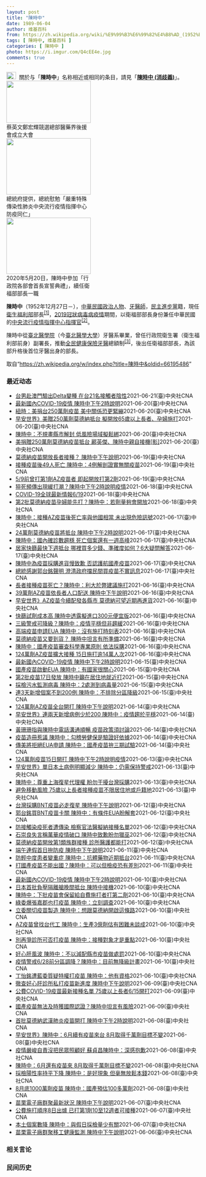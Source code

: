 ```yaml
---
layout: post
title: "陳時中"
date: 1989-06-04
author: 维基百科
from: https://zh.wikipedia.org/wiki/%E9%99%B3%E6%99%82%E4%B8%AD_(1952%E5%B9%B4)
tags: [ 陳時中, 维基百科 ]
categories: [ 陳時中 ]
photo: https://i.imgur.com/Q4cEE4e.jpg
comments: true
---
```

<div class="mw-parser-output"><div id="noteTA-54dafe5e" class="noteTA"><div class="noteTA-group"><div data-noteta-group-source="module" data-noteta-group="Medicine"></div></div></div>
<div role="note" class="hatnote navigation-not-searchable"><a href="/wiki/Wikipedia:%E6%B6%88%E6%AD%A7%E4%B9%89" title="Wikipedia:消歧义"><img alt="Disambig gray.svg" src="//upload.wikimedia.org/wikipedia/commons/thumb/5/5f/Disambig_gray.svg/25px-Disambig_gray.svg.png" decoding="async" width="25" height="19" srcset="//upload.wikimedia.org/wikipedia/commons/thumb/5/5f/Disambig_gray.svg/38px-Disambig_gray.svg.png 1.5x, //upload.wikimedia.org/wikipedia/commons/thumb/5/5f/Disambig_gray.svg/50px-Disambig_gray.svg.png 2x" data-file-width="220" data-file-height="168"></a>&nbsp;&nbsp;關於与「<b>陳時中</b>」名称相近或相同的条目，請見「<b><a href="/wiki/%E9%99%B3%E6%99%82%E4%B8%AD_(%E6%B6%88%E6%AD%A7%E7%BE%A9)" class="mw-disambig" title="陳時中 (消歧義)">陳時中 (消歧義)</a></b>」。</div>

<div class="thumb tright"><div class="thumbinner" style="width:222px;"><a href="/wiki/File:%E9%84%AD%E5%AE%8F%E8%BC%9D%E8%88%87%E9%86%AB%E6%94%BF%E4%BA%BA%E5%A3%AB%E5%90%88%E7%85%A7.jpg" class="image"><img alt="" src="//upload.wikimedia.org/wikipedia/commons/thumb/e/e0/%E9%84%AD%E5%AE%8F%E8%BC%9D%E8%88%87%E9%86%AB%E6%94%BF%E4%BA%BA%E5%A3%AB%E5%90%88%E7%85%A7.jpg/220px-%E9%84%AD%E5%AE%8F%E8%BC%9D%E8%88%87%E9%86%AB%E6%94%BF%E4%BA%BA%E5%A3%AB%E5%90%88%E7%85%A7.jpg" decoding="async" width="220" height="110" class="thumbimage" srcset="//upload.wikimedia.org/wikipedia/commons/thumb/e/e0/%E9%84%AD%E5%AE%8F%E8%BC%9D%E8%88%87%E9%86%AB%E6%94%BF%E4%BA%BA%E5%A3%AB%E5%90%88%E7%85%A7.jpg/330px-%E9%84%AD%E5%AE%8F%E8%BC%9D%E8%88%87%E9%86%AB%E6%94%BF%E4%BA%BA%E5%A3%AB%E5%90%88%E7%85%A7.jpg 1.5x, //upload.wikimedia.org/wikipedia/commons/thumb/e/e0/%E9%84%AD%E5%AE%8F%E8%BC%9D%E8%88%87%E9%86%AB%E6%94%BF%E4%BA%BA%E5%A3%AB%E5%90%88%E7%85%A7.jpg/440px-%E9%84%AD%E5%AE%8F%E8%BC%9D%E8%88%87%E9%86%AB%E6%94%BF%E4%BA%BA%E5%A3%AB%E5%90%88%E7%85%A7.jpg 2x" data-file-width="4160" data-file-height="2080"></a>  <div class="thumbcaption"><div class="magnify"><a href="/wiki/File:%E9%84%AD%E5%AE%8F%E8%BC%9D%E8%88%87%E9%86%AB%E6%94%BF%E4%BA%BA%E5%A3%AB%E5%90%88%E7%85%A7.jpg" class="internal" title="放大"></a></div>蔡英文鄭宏輝競選總部醫藥界後援會成立大會</div></div></div>
<div class="thumb tright"><div class="thumbinner" style="width:222px;"><a href="/wiki/File:02.07_%E7%B8%BD%E7%B5%B1%E6%85%B0%E5%8B%89%E3%80%8C%E5%9A%B4%E9%87%8D%E7%89%B9%E6%AE%8A%E5%82%B3%E6%9F%93%E6%80%A7%E8%82%BA%E7%82%8E%E4%B8%AD%E5%A4%AE%E6%B5%81%E8%A1%8C%E7%96%AB%E6%83%85%E6%8C%87%E6%8F%AE%E4%B8%AD%E5%BF%83%E9%98%B2%E7%96%AB%E5%90%8C%E4%BB%81%E3%80%8D_(49500116692).jpg" class="image"><img alt="" src="//upload.wikimedia.org/wikipedia/commons/thumb/9/95/02.07_%E7%B8%BD%E7%B5%B1%E6%85%B0%E5%8B%89%E3%80%8C%E5%9A%B4%E9%87%8D%E7%89%B9%E6%AE%8A%E5%82%B3%E6%9F%93%E6%80%A7%E8%82%BA%E7%82%8E%E4%B8%AD%E5%A4%AE%E6%B5%81%E8%A1%8C%E7%96%AB%E6%83%85%E6%8C%87%E6%8F%AE%E4%B8%AD%E5%BF%83%E9%98%B2%E7%96%AB%E5%90%8C%E4%BB%81%E3%80%8D_%2849500116692%29.jpg/220px-02.07_%E7%B8%BD%E7%B5%B1%E6%85%B0%E5%8B%89%E3%80%8C%E5%9A%B4%E9%87%8D%E7%89%B9%E6%AE%8A%E5%82%B3%E6%9F%93%E6%80%A7%E8%82%BA%E7%82%8E%E4%B8%AD%E5%A4%AE%E6%B5%81%E8%A1%8C%E7%96%AB%E6%83%85%E6%8C%87%E6%8F%AE%E4%B8%AD%E5%BF%83%E9%98%B2%E7%96%AB%E5%90%8C%E4%BB%81%E3%80%8D_%2849500116692%29.jpg" decoding="async" width="220" height="147" class="thumbimage" srcset="//upload.wikimedia.org/wikipedia/commons/thumb/9/95/02.07_%E7%B8%BD%E7%B5%B1%E6%85%B0%E5%8B%89%E3%80%8C%E5%9A%B4%E9%87%8D%E7%89%B9%E6%AE%8A%E5%82%B3%E6%9F%93%E6%80%A7%E8%82%BA%E7%82%8E%E4%B8%AD%E5%A4%AE%E6%B5%81%E8%A1%8C%E7%96%AB%E6%83%85%E6%8C%87%E6%8F%AE%E4%B8%AD%E5%BF%83%E9%98%B2%E7%96%AB%E5%90%8C%E4%BB%81%E3%80%8D_%2849500116692%29.jpg/330px-02.07_%E7%B8%BD%E7%B5%B1%E6%85%B0%E5%8B%89%E3%80%8C%E5%9A%B4%E9%87%8D%E7%89%B9%E6%AE%8A%E5%82%B3%E6%9F%93%E6%80%A7%E8%82%BA%E7%82%8E%E4%B8%AD%E5%A4%AE%E6%B5%81%E8%A1%8C%E7%96%AB%E6%83%85%E6%8C%87%E6%8F%AE%E4%B8%AD%E5%BF%83%E9%98%B2%E7%96%AB%E5%90%8C%E4%BB%81%E3%80%8D_%2849500116692%29.jpg 1.5x, //upload.wikimedia.org/wikipedia/commons/thumb/9/95/02.07_%E7%B8%BD%E7%B5%B1%E6%85%B0%E5%8B%89%E3%80%8C%E5%9A%B4%E9%87%8D%E7%89%B9%E6%AE%8A%E5%82%B3%E6%9F%93%E6%80%A7%E8%82%BA%E7%82%8E%E4%B8%AD%E5%A4%AE%E6%B5%81%E8%A1%8C%E7%96%AB%E6%83%85%E6%8C%87%E6%8F%AE%E4%B8%AD%E5%BF%83%E9%98%B2%E7%96%AB%E5%90%8C%E4%BB%81%E3%80%8D_%2849500116692%29.jpg/440px-02.07_%E7%B8%BD%E7%B5%B1%E6%85%B0%E5%8B%89%E3%80%8C%E5%9A%B4%E9%87%8D%E7%89%B9%E6%AE%8A%E5%82%B3%E6%9F%93%E6%80%A7%E8%82%BA%E7%82%8E%E4%B8%AD%E5%A4%AE%E6%B5%81%E8%A1%8C%E7%96%AB%E6%83%85%E6%8C%87%E6%8F%AE%E4%B8%AD%E5%BF%83%E9%98%B2%E7%96%AB%E5%90%8C%E4%BB%81%E3%80%8D_%2849500116692%29.jpg 2x" data-file-width="2048" data-file-height="1365"></a>  <div class="thumbcaption"><div class="magnify"><a href="/wiki/File:02.07_%E7%B8%BD%E7%B5%B1%E6%85%B0%E5%8B%89%E3%80%8C%E5%9A%B4%E9%87%8D%E7%89%B9%E6%AE%8A%E5%82%B3%E6%9F%93%E6%80%A7%E8%82%BA%E7%82%8E%E4%B8%AD%E5%A4%AE%E6%B5%81%E8%A1%8C%E7%96%AB%E6%83%85%E6%8C%87%E6%8F%AE%E4%B8%AD%E5%BF%83%E9%98%B2%E7%96%AB%E5%90%8C%E4%BB%81%E3%80%8D_(49500116692).jpg" class="internal" title="放大"></a></div>總統府提供，總統慰勉「嚴重特殊傳染性肺炎中央流行疫情指揮中心防疫同仁」</div></div></div>
<div class="thumb tright"><div class="thumbinner" style="width:222px;"><a href="/wiki/File:05.20_%E7%B8%BD%E7%B5%B1%E4%B8%BB%E6%8C%81%E3%80%8C%E8%A1%8C%E6%94%BF%E9%99%A2%E5%89%AF%E9%99%A2%E9%95%B7%E6%9A%A8%E5%90%84%E9%83%A8%E6%9C%83%E9%A6%96%E9%95%B7%E5%AE%A3%E8%AA%93%E5%85%B8%E7%A6%AE%E3%80%8D-%E9%99%B3%E6%99%82%E4%B8%AD.jpg" class="image"><img alt="" src="//upload.wikimedia.org/wikipedia/commons/thumb/a/aa/05.20_%E7%B8%BD%E7%B5%B1%E4%B8%BB%E6%8C%81%E3%80%8C%E8%A1%8C%E6%94%BF%E9%99%A2%E5%89%AF%E9%99%A2%E9%95%B7%E6%9A%A8%E5%90%84%E9%83%A8%E6%9C%83%E9%A6%96%E9%95%B7%E5%AE%A3%E8%AA%93%E5%85%B8%E7%A6%AE%E3%80%8D-%E9%99%B3%E6%99%82%E4%B8%AD.jpg/220px-05.20_%E7%B8%BD%E7%B5%B1%E4%B8%BB%E6%8C%81%E3%80%8C%E8%A1%8C%E6%94%BF%E9%99%A2%E5%89%AF%E9%99%A2%E9%95%B7%E6%9A%A8%E5%90%84%E9%83%A8%E6%9C%83%E9%A6%96%E9%95%B7%E5%AE%A3%E8%AA%93%E5%85%B8%E7%A6%AE%E3%80%8D-%E9%99%B3%E6%99%82%E4%B8%AD.jpg" decoding="async" width="220" height="147" class="thumbimage" srcset="//upload.wikimedia.org/wikipedia/commons/thumb/a/aa/05.20_%E7%B8%BD%E7%B5%B1%E4%B8%BB%E6%8C%81%E3%80%8C%E8%A1%8C%E6%94%BF%E9%99%A2%E5%89%AF%E9%99%A2%E9%95%B7%E6%9A%A8%E5%90%84%E9%83%A8%E6%9C%83%E9%A6%96%E9%95%B7%E5%AE%A3%E8%AA%93%E5%85%B8%E7%A6%AE%E3%80%8D-%E9%99%B3%E6%99%82%E4%B8%AD.jpg/330px-05.20_%E7%B8%BD%E7%B5%B1%E4%B8%BB%E6%8C%81%E3%80%8C%E8%A1%8C%E6%94%BF%E9%99%A2%E5%89%AF%E9%99%A2%E9%95%B7%E6%9A%A8%E5%90%84%E9%83%A8%E6%9C%83%E9%A6%96%E9%95%B7%E5%AE%A3%E8%AA%93%E5%85%B8%E7%A6%AE%E3%80%8D-%E9%99%B3%E6%99%82%E4%B8%AD.jpg 1.5x, //upload.wikimedia.org/wikipedia/commons/thumb/a/aa/05.20_%E7%B8%BD%E7%B5%B1%E4%B8%BB%E6%8C%81%E3%80%8C%E8%A1%8C%E6%94%BF%E9%99%A2%E5%89%AF%E9%99%A2%E9%95%B7%E6%9A%A8%E5%90%84%E9%83%A8%E6%9C%83%E9%A6%96%E9%95%B7%E5%AE%A3%E8%AA%93%E5%85%B8%E7%A6%AE%E3%80%8D-%E9%99%B3%E6%99%82%E4%B8%AD.jpg/440px-05.20_%E7%B8%BD%E7%B5%B1%E4%B8%BB%E6%8C%81%E3%80%8C%E8%A1%8C%E6%94%BF%E9%99%A2%E5%89%AF%E9%99%A2%E9%95%B7%E6%9A%A8%E5%90%84%E9%83%A8%E6%9C%83%E9%A6%96%E9%95%B7%E5%AE%A3%E8%AA%93%E5%85%B8%E7%A6%AE%E3%80%8D-%E9%99%B3%E6%99%82%E4%B8%AD.jpg 2x" data-file-width="2508" data-file-height="1672"></a>  <div class="thumbcaption"><div class="magnify"><a href="/wiki/File:05.20_%E7%B8%BD%E7%B5%B1%E4%B8%BB%E6%8C%81%E3%80%8C%E8%A1%8C%E6%94%BF%E9%99%A2%E5%89%AF%E9%99%A2%E9%95%B7%E6%9A%A8%E5%90%84%E9%83%A8%E6%9C%83%E9%A6%96%E9%95%B7%E5%AE%A3%E8%AA%93%E5%85%B8%E7%A6%AE%E3%80%8D-%E9%99%B3%E6%99%82%E4%B8%AD.jpg" class="internal" title="放大"></a></div>2020年5月20日，陳時中參加「行政院各部會首長宣誓典禮」，續任衛福部部長一職</div></div></div>
<p><b>陳時中</b>（1952年12月27日<span class="useeditintro" title="Template:BLP editintro">－</span>），<a href="/wiki/%E4%B8%AD%E8%8F%AF%E6%B0%91%E5%9C%8B" title="中華民國">中華民國</a><a href="/wiki/%E6%94%BF%E6%B2%BB%E4%BA%BA%E7%89%A9" title="政治人物">政治人物</a>、<a href="/wiki/%E7%89%99%E9%86%AB%E5%B8%AB" class="mw-redirect" title="牙醫師">牙醫師</a>，<a href="/wiki/%E6%B0%91%E4%B8%BB%E9%80%B2%E6%AD%A5%E9%BB%A8" title="民主進步黨">民主進步黨</a>籍，現任<a href="/wiki/%E4%B8%AD%E8%8F%AF%E6%B0%91%E5%9C%8B%E8%A1%9B%E7%94%9F%E7%A6%8F%E5%88%A9%E9%83%A8" title="中華民國衛生福利部">衛生福利部</a>部長<sup id="cite_ref-1" class="reference"><a href="#cite_note-1">[1]</a></sup>，<a href="/wiki/2019%E5%86%A0%E7%8B%80%E7%97%85%E6%AF%92%E7%97%85%E8%87%BA%E7%81%A3%E7%96%AB%E6%83%85" title="2019冠狀病毒病臺灣疫情">2019冠狀病毒病疫情</a>期間，以衛福部部長身份兼任中華民國的<a href="/wiki/%E5%9C%8B%E5%AE%B6%E8%A1%9B%E7%94%9F%E6%8C%87%E6%8F%AE%E4%B8%AD%E5%BF%83%E4%B8%AD%E5%A4%AE%E6%B5%81%E8%A1%8C%E7%96%AB%E6%83%85%E6%8C%87%E6%8F%AE%E4%B8%AD%E5%BF%83" title="國家衛生指揮中心中央流行疫情指揮中心">中央流行疫情指揮中心</a><a href="/wiki/%E6%8C%87%E6%8F%AE%E5%AE%98" title="指揮官">指揮官</a><sup id="cite_ref-2" class="reference"><a href="#cite_note-2">[2]</a></sup>。
</p><p>陳時中從<a href="/wiki/%E8%87%BA%E5%8C%97%E9%86%AB%E5%AD%B8%E9%99%A2" class="mw-redirect" title="臺北醫學院">臺北醫學院</a>（今<a href="/wiki/%E8%87%BA%E5%8C%97%E9%86%AB%E5%AD%B8%E5%A4%A7%E5%AD%B8" title="臺北醫學大學">臺北醫學大學</a>）牙醫系畢業，曾任行政院衛生署（衛生福利部前身）副署長，推動<a href="/wiki/%E5%85%A8%E6%B0%91%E5%81%A5%E5%BA%B7%E4%BF%9D%E9%9A%AA" title="全民健康保險">全民健康保險</a><a href="/wiki/%E7%89%99%E9%86%AB" title="牙醫">牙醫</a>總額制<sup id="cite_ref-3" class="reference"><a href="#cite_note-3">[3]</a></sup>，後出任衛福部部長，為該部升格後首位牙醫出身的部長。
</p>
</div><noscript><img src="//zh.wikipedia.org/wiki/Special:CentralAutoLogin/start?type=1x1" alt="" title="" width="1" height="1" style="border: none; position: absolute;"></noscript>
<div class="printfooter">取自“<a dir="ltr" href="https://zh.wikipedia.org/w/index.php?title=陳時中&amp;oldid=66195486">https://zh.wikipedia.org/w/index.php?title=陳時中&amp;oldid=66195486</a>”</div><div id="recent-news"><h3>最近动态</h3><ul><li><a href="https://nodebe4.github.io/waimei/2021-06-21/%E5%8F%B0%E7%94%B7%E8%B5%B4%E6%BE%B3%E9%96%80%E9%A9%97%E5%87%BADelta%E8%AE%8A%E7%A8%AE-%E5%9C%A8%E5%8F%B021%E5%90%8D%E6%8E%A5%E8%A7%B8%E8%80%85%E9%99%B0%E6%80%A7" title="台男赴澳門驗出Delta變種 在台21名接觸者陰性—— 指揮中心指揮官陳時中（圖）21日表示，近日有一名從台灣出境、入境澳門被檢驗陽性個案，證實感染Delta變種病毒。（中央社檔案照片） （中央...">台男赴澳門驗出Delta變種 在台21名接觸者陰性</a><time>2021-06-21</time><a class="tag">(臺)中央社CNA</a></li>
<li><a href="https://nodebe4.github.io/waimei/2021-06-20/%E6%9C%80%E6%96%B0%E5%9C%8B%E5%85%A7COVID-19%E7%96%AB%E6%83%85-%E9%99%B3%E6%99%82%E4%B8%AD%E4%B8%8B%E5%8D%882%E6%99%82%E8%AA%AA%E6%98%8E" title="最新國內COVID-19疫情 陳時中下午2時說明—— （中央社記者陳婕翎台北21日電）國內武漢肺炎疫情持續，台北市士林區某護理之家、台北農產運銷公司出現群聚案，圍堵疫情引關注，中央流行疫情指揮中...">最新國內COVID-19疫情 陳時中下午2時說明</a><time>2021-06-20</time><a class="tag">(臺)中央社CNA</a></li>
<li><a href="https://nodebe4.github.io/waimei/2021-06-20/%E7%B4%90%E6%99%82-%E7%BE%8E%E6%8D%90%E5%8F%B0250%E8%90%AC%E5%8A%91%E7%96%AB%E8%8B%97-%E7%BE%8E%E4%B8%AD%E9%97%9C%E4%BF%82%E6%81%90%E6%9B%B4%E7%B7%8A%E7%B9%83" title="紐時：美捐台250萬劑疫苗 美中關係恐更緊繃—— 紐約時報報導，美國在台灣疫情嚴峻時捐贈250萬劑疫苗，美中緊張關係恐加劇。圖為美國捐贈的250萬劑莫德納疫苗20日抵台，指揮中心指揮官陳時中（右...">紐時：美捐台250萬劑疫苗 美中關係恐更緊繃</a><time>2021-06-20</time><a class="tag">(臺)中央社CNA</a></li>
<li><a href="https://nodebe4.github.io/waimei/2021-06-20/%E6%97%A9%E5%AE%89%E4%B8%96%E7%95%8C-%E7%BE%8E%E8%B4%88250%E8%90%AC%E5%8A%91%E8%8E%AB%E5%BE%B7%E7%B4%8D%E6%8A%B5%E5%8F%B0-%E6%93%AC%E9%96%8B%E6%94%BE65%E6%AD%B2%E4%BB%A5%E4%B8%8A%E9%95%B7%E8%80%85-%E5%AD%95%E5%A9%A6%E6%96%BD%E6%89%93" title="早安世界》美贈250萬劑莫德納抵台 擬開放65歲以上長者、孕婦施打—— 美國捐贈的250萬劑莫德納疫苗20日下午順利運抵桃園國際機場，衛福部長陳時中（右4）與美國在台協會（AIT）台北辦事處處長...">早安世界》美贈250萬劑莫德納抵台 擬開放65歲以上長者、孕婦施打</a><time>2021-06-20</time><a class="tag">(臺)中央社CNA</a></li>
<li><a href="https://nodebe4.github.io/waimei/2021-06-20/%E9%99%B3%E6%99%82%E4%B8%AD-%E4%B8%8D%E8%A6%8F%E7%95%AB%E7%B8%A3%E5%B8%82%E8%A7%A3%E5%B0%81-%E4%BD%8E%E9%A2%A8%E9%9A%AA%E5%A0%B4%E5%9F%9F%E6%93%AC%E9%AC%86%E7%B6%81" title="陳時中：不規畫縣市解封 低風險場域擬鬆綁—— 國內受到COVID-19疫情影響，進入防疫3級警戒狀態，台北市西門町商圈20日下午雖是假日，但外出民眾並不多，業者收起戶外桌椅，暫不開放使用。中央社...">陳時中：不規畫縣市解封 低風險場域擬鬆綁</a><time>2021-06-20</time><a class="tag">(臺)中央社CNA</a></li>
<li><a href="https://nodebe4.github.io/waimei/2021-06-20/%E7%BE%8E%E6%8D%90%E8%B4%88250%E8%90%AC%E5%8A%91%E8%8E%AB%E5%BE%B7%E7%B4%8D%E7%96%AB%E8%8B%97%E6%8A%B5%E5%8F%B0-%E9%85%88%E8%8B%B1%E5%82%91-%E9%99%B3%E6%99%82%E4%B8%AD%E8%A6%AA%E8%87%AA%E6%8E%A5%E6%A9%9F-%E5%BD%B1" title="美捐贈250萬劑莫德納疫苗抵台 酈英傑、陳時中親自接機[影]—— 美國捐贈的250萬劑莫德納疫苗，20日傍晚由華航貨機運抵桃園國際機場，中央流行疫情指揮中心指揮官陳時中（右4），與美國在台協會處...">美捐贈250萬劑莫德納疫苗抵台 酈英傑、陳時中親自接機[影]</a><time>2021-06-20</time><a class="tag">(臺)中央社CNA</a></li>
<li><a href="https://nodebe4.github.io/waimei/2021-06-19/%E8%8E%AB%E5%BE%B7%E7%B4%8D%E7%96%AB%E8%8B%97%E9%96%8B%E6%94%BE%E9%95%B7%E8%80%85%E6%8E%A5%E7%A8%AE-%E9%99%B3%E6%99%82%E4%B8%AD%E4%B8%8B%E5%8D%88%E8%AA%AA%E6%98%8E" title="莫德納疫苗開放長者接種？ 陳時中下午說明—— 美國捐贈的250萬劑莫德納疫苗20日抵台，疫情指揮中心指揮官陳時中下午將舉行記者會說明疫情相關事宜。（中央社檔案照片） （中央社記者陳婕翎台北20日...">莫德納疫苗開放長者接種？ 陳時中下午說明</a><time>2021-06-19</time><a class="tag">(臺)中央社CNA</a></li>
<li><a href="https://nodebe4.github.io/waimei/2021-06-19/%E6%8E%A5%E7%A8%AE%E7%96%AB%E8%8B%97%E5%BE%8C49%E4%BA%BA%E6%AD%BB%E4%BA%A1-%E9%99%B3%E6%99%82%E4%B8%AD-4%E4%BE%8B%E8%A7%A3%E5%89%96%E8%AD%89%E5%AF%A6%E7%84%A1%E9%97%9C%E7%96%AB%E8%8B%97" title="接種疫苗後49人死亡 陳時中：4例解剖證實無關疫苗—— 指揮中心指揮官陳時中說，截至19日共有49人接種疫苗後死亡，初步研判多與時序相關，並非由疫苗導致。圖為接種疫苗的長者壓住手臂觀察疫苗施打後...">接種疫苗後49人死亡 陳時中：4例解剖證實無關疫苗</a><time>2021-06-19</time><a class="tag">(臺)中央社CNA</a></li>
<li><a href="https://nodebe4.github.io/waimei/2021-06-19/5-9%E5%89%8D%E6%9B%BE%E6%89%93%E7%AC%AC1%E5%8A%91AZ%E7%96%AB%E8%8B%97%E8%80%85-%E5%8D%B3%E8%B5%B7%E9%96%8B%E6%94%BE%E6%89%93%E7%AC%AC2%E5%8A%91" title="5/9前曾打第1劑AZ疫苗者 即起開放打第2劑—— 指揮中心指揮官陳時中19日宣布，5月9日前曾接種第一劑AZ疫苗的民眾，即日起開放接種第2劑。圖為醫護人員抽取疫苗準備施打。（中央社檔案照片） ...">5/9前曾打第1劑AZ疫苗者 即起開放打第2劑</a><time>2021-06-19</time><a class="tag">(臺)中央社CNA</a></li>
<li><a href="https://nodebe4.github.io/waimei/2021-06-18/%E7%8C%9D%E6%AD%BB%E9%A0%BB%E5%82%B3%E5%87%BA%E7%8F%BE%E7%B7%A9%E6%89%93%E6%BD%AE-%E9%99%B3%E6%99%82%E4%B8%AD%E4%B8%8B%E5%8D%882%E6%99%82%E8%AA%AA%E6%98%8E%E7%96%AB%E6%83%85" title="猝死頻傳出現緩打潮？陳時中下午2時說明疫情—— （中央社記者江慧珺台北19日電）台灣陸續取得武漢肺炎疫苗後，長者大規模接種，至今出現20餘起猝死，外界憂心緩打潮出現。最新防疫事宜、民間企業採購捐...">猝死頻傳出現緩打潮？陳時中下午2時說明疫情</a><time>2021-06-18</time><a class="tag">(臺)中央社CNA</a></li>
<li><a href="https://nodebe4.github.io/waimei/2021-06-18/COVID-19%E5%85%A8%E7%90%83%E6%9C%80%E6%96%B0%E6%83%85%E5%A0%B16-19" title="COVID-19全球最新情報6/19—— 台灣18日新增187例本土個案，疫情指揮中心指揮官陳時中表示，近日新增確診數都維持在200例以下，1.2萬名確診個案已有56%解除隔離。圖為接種疫苗的長...">COVID-19全球最新情報6/19</a><time>2021-06-18</time><a class="tag">(臺)中央社CNA</a></li>
<li><a href="https://nodebe4.github.io/waimei/2021-06-18/%E7%AC%AC2%E6%89%B9%E8%8E%AB%E5%BE%B7%E7%B4%8D%E7%96%AB%E8%8B%97%E5%AD%95%E5%A9%A6%E8%83%BD%E5%85%88%E6%89%93-%E9%99%B3%E6%99%82%E4%B8%AD-%E8%8B%A5%E5%8A%91%E9%87%8F%E5%A4%A0%E6%9C%83%E9%96%8B%E6%94%BE" title="第2批莫德納疫苗孕婦能先打？陳時中：若劑量夠會開放—— 指揮中心證實，第2批約24萬劑莫德納疫苗18日下午抵台，是否優先提供孕婦接種引發關注。（中央社檔案照片） （中央社記者張茗喧、江慧珺台北1...">第2批莫德納疫苗孕婦能先打？陳時中：若劑量夠會開放</a><time>2021-06-18</time><a class="tag">(臺)中央社CNA</a></li>
<li><a href="https://nodebe4.github.io/waimei/2021-06-17/%E9%99%B3%E6%99%82%E4%B8%AD-%E6%8E%A5%E7%A8%AEAZ%E7%96%AB%E8%8B%97%E5%BE%8C%E6%AD%BB%E4%BA%A1%E7%8E%87%E8%88%87%E4%BB%96%E5%9C%8B%E7%9B%B8%E7%95%B6-%E6%9C%AA%E5%87%BA%E7%8F%BE%E5%8D%B1%E9%9A%AA%E8%A8%8A%E8%99%9F" title="陳時中：接種AZ疫苗後死亡率與他國相當 未出現危險訊號—— 衛福部長陳時中18日說，台灣在不分年齡接種AZ疫苗後的死亡率約為百萬分之20，跟各國比較還在範圍內，未出現危險訊號。圖為16日台北市松...">陳時中：接種AZ疫苗後死亡率與他國相當 未出現危險訊號</a><time>2021-06-17</time><a class="tag">(臺)中央社CNA</a></li>
<li><a href="https://nodebe4.github.io/waimei/2021-06-17/24%E8%90%AC%E5%8A%91%E8%8E%AB%E5%BE%B7%E7%B4%8D%E7%96%AB%E8%8B%97%E5%B0%87%E6%8A%B5%E5%8F%B0-%E9%99%B3%E6%99%82%E4%B8%AD%E4%B8%8B%E5%8D%882%E6%99%82%E8%AA%AA%E6%98%8E" title="24萬劑莫德納疫苗將抵台 陳時中下午2時說明—— （中央社記者江慧珺、張茗喧台北18日電）媒體報導，有批莫德納疫苗將於下午抵台，疫情指揮中心副指揮官陳宗彥上午證實，這批24萬劑疫苗預計下午4時抵...">24萬劑莫德納疫苗將抵台 陳時中下午2時說明</a><time>2021-06-17</time><a class="tag">(臺)中央社CNA</a></li>
<li><a href="https://nodebe4.github.io/waimei/2021-06-17/%E9%99%B3%E6%99%82%E4%B8%AD-%E5%9C%8B%E5%85%A7%E7%A2%BA%E8%A8%BA%E6%95%B8%E8%B6%A8%E7%A9%A9-%E6%AD%BB%E4%BA%A1%E5%80%8B%E6%A1%88%E9%82%84%E6%9C%89%E4%B8%80%E9%80%B1%E9%AB%98%E5%B3%B0" title="陳時中：國內確診數趨穩 死亡個案還有一週高峰—— 立委曾銘宗17日說，每日確診人數約200人、死亡人數約20人，是否為近期常態；衛福部長陳時中說，應該是這樣的狀態，死亡人數還有一週高峰，才會慢慢...">陳時中：國內確診數趨穩 死亡個案還有一週高峰</a><time>2021-06-17</time><a class="tag">(臺)中央社CNA</a></li>
<li><a href="https://nodebe4.github.io/waimei/2021-06-17/%E5%B1%85%E5%AE%B6%E5%BF%AB%E7%AF%A9%E6%9C%80%E5%BF%AB%E4%B8%8B%E9%80%B1%E6%8A%B5%E5%8F%B0-%E5%93%AA%E8%A3%A1%E8%B2%B7%E5%A4%9A%E5%B0%91%E9%8C%A2-%E6%BA%96%E7%A2%BA%E5%BA%A6%E5%A6%82%E4%BD%95-6%E5%A4%A7%E7%96%91%E5%95%8F%E8%A7%A3%E7%AD%94" title="居家快篩最快下週抵台 哪裡買多少錢、準確度如何？6大疑問解答—— 為擴大採檢量能，指揮中心指揮官陳時中喊引進居家快篩，食藥署10天內核准3款居家快篩產品最快下週抵台。（示意圖／圖取自Pixaba...">居家快篩最快下週抵台 哪裡買多少錢、準確度如何？6大疑問解答</a><time>2021-06-17</time><a class="tag">(臺)中央社CNA</a></li>
<li><a href="https://nodebe4.github.io/waimei/2021-06-17/%E9%99%B3%E6%99%82%E4%B8%AD%E7%82%BA%E7%96%AB%E8%8B%97%E6%8E%A1%E8%B3%BC%E9%80%B2%E8%B2%A8%E6%85%A2%E8%87%B4%E6%AD%89-%E5%90%A6%E8%AA%8D%E8%AD%B7%E8%88%AA%E5%9C%8B%E7%94%A2%E7%96%AB%E8%8B%97" title="陳時中為疫苗採購進貨慢致歉 否認護航國產疫苗—— 衛福部長陳時中17日說，對以往的疫苗採購很抱歉，進貨速度事實上慢，但也盡力多方溝通。圖為日本捐贈的AZ疫苗。中央社記者王飛華攝 110年6月16...">陳時中為疫苗採購進貨慢致歉  否認護航國產疫苗</a><time>2021-06-17</time><a class="tag">(臺)中央社CNA</a></li>
<li><a href="https://nodebe4.github.io/waimei/2021-06-17/%E7%B8%BD%E7%B5%B1%E6%84%9F%E8%AC%9D%E9%83%AD%E5%8F%B0%E9%8A%98%E8%81%B2%E6%98%8E-%E6%BE%84%E6%B8%85%E6%94%BF%E5%BA%9C%E6%93%8B%E6%B0%91%E9%96%93%E8%B2%B7%E7%96%AB%E8%8B%97%E4%B8%8D%E5%AF%A6%E8%A8%8A%E6%81%AF" title="總統感謝郭台銘聲明 澄清政府擋民間買疫苗不實訊息—— （中央社台北17日電）鴻海創辦人郭台銘爭取採購國外疫苗捐贈，深夜在臉書表達按照計畫進行，並感謝衛福部長陳時中致電允諾協助。蔡總統說，郭台銘聲...">總統感謝郭台銘聲明 澄清政府擋民間買疫苗不實訊息</a><time>2021-06-17</time><a class="tag">(臺)中央社CNA</a></li>
<li><a href="https://nodebe4.github.io/waimei/2021-06-16/%E9%95%B7%E8%80%85%E6%8E%A5%E7%A8%AE%E7%96%AB%E8%8B%97%E6%AD%BB%E4%BA%A1-%E9%99%B3%E6%99%82%E4%B8%AD-%E5%88%A9%E5%A4%A7%E6%96%BC%E5%BC%8A%E5%BB%BA%E8%AD%B0%E6%96%BD%E6%89%93" title="長者接種疫苗死亡？陳時中：利大於弊建議施打—— 國民黨立委林德福質疑長者接種疫苗後的死亡率很高，衛福部長陳時中說，死亡有各種可能，不能排除跟打疫苗有關，不過整體來說施打疫苗利大於弊，建議要施打。...">長者接種疫苗死亡？陳時中：利大於弊建議施打</a><time>2021-06-16</time><a class="tag">(臺)中央社CNA</a></li>
<li><a href="https://nodebe4.github.io/waimei/2021-06-16/39%E8%90%AC%E5%8A%91AZ%E7%96%AB%E8%8B%97%E4%BE%9D%E9%95%B7%E8%80%85%E4%BA%BA%E5%8F%A3%E9%85%8D%E9%80%81-%E9%99%B3%E6%99%82%E4%B8%AD%E4%B8%8B%E5%8D%88%E8%AA%AA%E6%98%8E" title="39萬劑AZ疫苗依長者人口配送 陳時中下午說明—— （中央社記者陳婕翎台北17日電）日本捐贈AZ疫苗今天起第2次配送，依各縣市75歲以上人口比率，預計配送39萬4800劑，可讓全台75歲以上長者...">39萬劑AZ疫苗依長者人口配送 陳時中下午說明</a><time>2021-06-16</time><a class="tag">(臺)中央社CNA</a></li>
<li><a href="https://nodebe4.github.io/waimei/2021-06-16/%E6%97%A9%E5%AE%89%E4%B8%96%E7%95%8C-AZ%E7%96%AB%E8%8B%97%E4%BB%8A%E7%BA%8C%E9%85%8D%E7%99%BC%E5%90%84%E7%B8%A3%E5%B8%82-%E8%8E%AB%E5%BE%B7%E7%B4%8D%E5%8F%AF%E6%9C%9B%E8%BF%91%E6%9C%9F%E5%86%8D%E9%80%B2%E8%B2%A8" title="早安世界》AZ疫苗今續配發各縣市 莫德納可望近期再進貨—— 疫情指揮中心指揮官陳時中表示，日本所捐124萬劑AZ疫苗15日起擴大接種，全國單日施打超過14萬人次，17日起配送第2批39.4萬劑疫...">早安世界》AZ疫苗今續配發各縣市 莫德納可望近期再進貨</a><time>2021-06-16</time><a class="tag">(臺)中央社CNA</a></li>
<li><a href="https://nodebe4.github.io/waimei/2021-06-16/%E5%BF%AB%E7%AF%A9%E8%A9%A6%E5%8A%91%E6%88%90%E6%9C%AC%E9%AB%98-%E9%99%B3%E6%99%82%E4%B8%AD%E9%80%8F%E9%9C%B2%E6%93%AC%E9%80%B2%E5%8F%A3300%E5%85%83%E4%BE%BF%E5%AE%9C%E7%89%88" title="快篩試劑成本高 陳時中透露擬進口300元便宜版—— 國內疫情延燒，食藥署再收10件居家快篩申請，指揮中心指揮官陳時中透露擬進口300元便宜版快篩。（指揮中心提供) （中央社記者陳婕翎、張茗喧台北...">快篩試劑成本高 陳時中透露擬進口300元便宜版</a><time>2021-06-16</time><a class="tag">(臺)中央社CNA</a></li>
<li><a href="https://nodebe4.github.io/waimei/2021-06-16/%E4%B8%89%E7%B4%9A%E8%AD%A6%E6%88%92%E5%8F%AF%E9%99%8D%E7%B4%9A-%E9%99%B3%E6%99%82%E4%B8%AD-%E7%96%AB%E6%83%85%E5%B9%B3%E7%A9%A9%E4%BD%86%E9%9D%9E%E8%B6%A8%E7%B7%A9" title="三級警戒可降級？陳時中：疫情平穩但非趨緩—— 指揮中心指揮官陳時中16日表示，疫情平穩，但非趨緩，擔心一不注意就復燃。圖為民眾出門戴口罩、面罩加強防疫。（中央社檔案照片） （中央社記者陳婕翎、張...">三級警戒可降級？陳時中：疫情平穩但非趨緩</a><time>2021-06-16</time><a class="tag">(臺)中央社CNA</a></li>
<li><a href="https://nodebe4.github.io/waimei/2021-06-16/%E9%AB%98%E7%AB%AF%E7%96%AB%E8%8B%97%E7%94%B3%E8%AB%8BEUA-%E9%99%B3%E6%99%82%E4%B8%AD-%E6%B2%92%E6%9C%89%E6%96%BD%E6%89%93%E6%99%82%E5%88%BB%E8%A1%A8" title="高端疫苗申請EUA 陳時中：沒有施打時刻表—— 各界關注國產疫苗是否可趕上7月施打，但指揮中心指揮官陳時中表示，沒有施打既定時刻表。（中央社檔案照片） （中央社記者陳婕翎、張茗喧台北16日電）高...">高端疫苗申請EUA  陳時中：沒有施打時刻表</a><time>2021-06-16</time><a class="tag">(臺)中央社CNA</a></li>
<li><a href="https://nodebe4.github.io/waimei/2021-06-16/%E8%8E%AB%E5%BE%B7%E7%B4%8D%E7%96%AB%E8%8B%97%E5%8F%88%E8%A6%81%E5%88%B0%E8%B2%A8-%E9%99%B3%E6%99%82%E4%B8%AD%E5%9D%A6%E8%A8%80%E6%9C%89%E6%89%80%E6%BA%96%E5%82%99" title="莫德納疫苗又要到貨？ 陳時中坦言有所準備—— 指揮中心16日突然宣布，18日起將配送第2批、約7萬3200劑莫德納疫苗到各地施打，有媒體詢問是否代表下批疫苗將抵台。指揮官陳時中坦言有所準備。（中...">莫德納疫苗又要到貨？ 陳時中坦言有所準備</a><time>2021-06-16</time><a class="tag">(臺)中央社CNA</a></li>
<li><a href="https://nodebe4.github.io/waimei/2021-06-16/%E9%99%B3%E6%99%82%E4%B8%AD-%E5%9C%8B%E7%94%A2%E7%96%AB%E8%8B%97%E5%AF%A9%E6%9F%A5%E7%A7%91%E5%AD%B8%E5%B0%88%E6%A5%AD%E5%8E%9F%E5%89%87-%E4%BE%9D%E6%B3%95%E6%8E%A1%E8%B3%BC" title="陳時中：國產疫苗審查科學專業原則 依法採購—— 近日各界頻傳國產疫苗審查疑慮，指揮中心指揮官陳時中16日強調，國產疫苗審查皆以科學、專業為原則，並依法規程序採購。（示意圖／圖取自Unsplash...">陳時中：國產疫苗審查科學專業原則 依法採購</a><time>2021-06-16</time><a class="tag">(臺)中央社CNA</a></li>
<li><a href="https://nodebe4.github.io/waimei/2021-06-16/124%E8%90%AC%E5%8A%91AZ%E7%96%AB%E8%8B%97%E6%93%B4%E5%A4%A7%E6%8E%A5%E7%A8%AE-15%E6%97%A5%E6%96%BD%E6%89%93%E9%80%BE14%E8%90%AC%E4%BA%BA%E6%AC%A1" title="124萬劑AZ疫苗擴大接種 15日施打逾14萬人次—— 疫情指揮中心指揮官陳時中表示，日本所捐124萬劑AZ疫苗15日起擴大接種，全國單日施打超過14萬人次。圖為15日長者接種AZ疫苗。（中央社...">124萬劑AZ疫苗擴大接種 15日施打逾14萬人次</a><time>2021-06-16</time><a class="tag">(臺)中央社CNA</a></li>
<li><a href="https://nodebe4.github.io/waimei/2021-06-15/%E6%9C%80%E6%96%B0%E5%9C%8B%E5%85%A7COVID-19%E7%96%AB%E6%83%85-%E9%99%B3%E6%99%82%E4%B8%AD%E4%B8%8B%E5%8D%882%E6%99%82%E8%AA%AA%E6%98%8E" title="最新國內COVID-19疫情 陳時中下午2時說明—— 疫情指揮中心指揮官陳時中16日下午舉行記者會說明疫情相關事宜。（中央社檔案照片） （中央社記者陳婕翎台北16日電）日本捐贈124萬劑AZ疫苗...">最新國內COVID-19疫情 陳時中下午2時說明</a><time>2021-06-15</time><a class="tag">(臺)中央社CNA</a></li>
<li><a href="https://nodebe4.github.io/waimei/2021-06-15/%E5%9C%8B%E7%94%A2%E7%96%AB%E8%8B%97%E5%95%9F%E5%8B%95EUA-%E9%99%B3%E6%99%82%E4%B8%AD-%E6%9C%89%E5%9C%8B%E5%AE%B6%E5%BE%88%E9%97%9C%E5%BF%83" title="國產疫苗啟動EUA 陳時中：有國家很關心—— （中央社記者張茗喧、陳婕翎、江慧珺台北15日電）台灣研發的武漢肺炎疫苗二期試驗解盲，進入申請緊急使用授權（EUA）階段。指揮中心指揮官陳時中今天表示...">國產疫苗啟動EUA  陳時中：有國家很關心</a><time>2021-06-15</time><a class="tag">(臺)中央社CNA</a></li>
<li><a href="https://nodebe4.github.io/waimei/2021-06-15/%E7%AC%AC2%E6%89%B9%E7%96%AB%E8%8B%9717%E6%97%A5%E7%99%BC%E6%94%BE-%E9%99%B3%E6%99%82%E4%B8%AD%E7%B1%B2%E5%9C%A8%E5%B1%85%E4%BD%8F%E5%9C%B0%E5%B0%B1%E8%BF%91%E6%89%93" title="第2批疫苗17日發放 陳時中籲在居住地就近打—— 全台各縣市15日開始大規模施打COVID-19疫苗，新北市的新莊體育館接種站人流順暢，醫護人員依序替年長者接種AZ疫苗。中央社記者王騰毅攝 11...">第2批疫苗17日發放 陳時中籲在居住地就近打</a><time>2021-06-15</time><a class="tag">(臺)中央社CNA</a></li>
<li><a href="https://nodebe4.github.io/waimei/2021-06-15/%E6%8E%A1%E6%AA%A2%E6%B1%A1%E6%B0%B4%E7%9B%A3%E6%B8%AC%E7%97%85%E6%AF%92-%E9%99%B3%E6%99%82%E4%B8%AD-2%E8%99%95%E6%B8%AC%E5%88%B0%E7%97%85%E6%AF%92%E9%87%8F" title="採檢污水監測病毒 陳時中：2處測到病毒量—— （中央社記者江慧珺、陳婕翎、張茗喧台北15日電）武漢肺炎疫情肆虐全球，國外有利用下水道污水監測病毒，取得社區感染訊息。對此，指揮官陳時中今天證實，已...">採檢污水監測病毒 陳時中：2處測到病毒量</a><time>2021-06-15</time><a class="tag">(臺)中央社CNA</a></li>
<li><a href="https://nodebe4.github.io/waimei/2021-06-15/%E9%80%A33%E5%A4%A9%E6%96%B0%E5%A2%9E%E5%80%8B%E6%A1%88%E4%B8%8D%E5%88%B0200%E4%BE%8B-%E9%99%B3%E6%99%82%E4%B8%AD-%E4%B8%8D%E6%8E%92%E9%99%A4%E5%88%86%E5%8D%80%E9%99%8D%E7%B4%9A" title="連3天新增個案不到200例 陳時中：不排除分區降級—— （中央社記者陳婕翎、張茗喧、江慧珺台北15日電）自三級警戒以來，國內今天迎來連續第3天單日新增武漢肺炎個案數降到200例以下，指揮中心指揮...">連3天新增個案不到200例 陳時中：不排除分區降級</a><time>2021-06-15</time><a class="tag">(臺)中央社CNA</a></li>
<li><a href="https://nodebe4.github.io/waimei/2021-06-14/124%E8%90%AC%E5%8A%91AZ%E7%96%AB%E8%8B%97%E5%85%A8%E5%8F%B0%E9%96%8B%E6%89%93-%E9%99%B3%E6%99%82%E4%B8%AD%E4%B8%8B%E5%8D%88%E8%AA%AA%E6%98%8E" title="124萬劑AZ疫苗全台開打 陳時中下午說明—— （中央社記者陳婕翎台北15日電）國內武漢肺炎疫情升溫，疫苗是阻絕傳播重要武器，日本捐贈近124萬劑AZ疫苗今天起全台開打，75歲以上長者是施打對象...">124萬劑AZ疫苗全台開打 陳時中下午說明</a><time>2021-06-14</time><a class="tag">(臺)中央社CNA</a></li>
<li><a href="https://nodebe4.github.io/waimei/2021-06-14/%E6%97%A9%E5%AE%89%E4%B8%96%E7%95%8C-%E9%80%A3%E5%85%A9%E5%A4%A9%E6%96%B0%E5%A2%9E%E7%97%85%E4%BE%8B%E5%B0%91%E6%96%BC200-%E9%99%B3%E6%99%82%E4%B8%AD-%E7%96%AB%E6%83%85%E8%B6%A8%E6%96%BC%E5%B9%B3%E7%A9%A9" title="早安世界》連兩天新增病例少於200 陳時中：疫情趨於平穩—— 全台各縣市政府15日正式開始為高齡民眾施打AZ疫苗，醫師指出長者接種的好處大於風險，若服用慢性病藥物，不需要為接種而停藥。（中央社檔...">早安世界》連兩天新增病例少於200 陳時中：疫情趨於平穩</a><time>2021-06-14</time><a class="tag">(臺)中央社CNA</a></li>
<li><a href="https://nodebe4.github.io/waimei/2021-06-14/%E9%BB%83%E7%8F%8A%E7%8F%8A%E6%8C%87%E8%88%87%E9%99%B3%E6%99%82%E4%B8%AD%E9%9B%BB%E8%A9%B1%E6%BA%9D%E9%80%9A%E9%A0%86%E6%9A%A2-%E7%96%AB%E8%8B%97%E6%94%BF%E7%AD%96%E9%A0%88%E8%A8%8E%E8%AB%96" title="黃珊珊指與陳時中電話溝通順暢 疫苗政策須討論—— 台北市副市長黃珊珊（圖）14日表示，與中央疫情指揮官陳時中電話溝通很順暢，但地方政府面對民眾質疑疫苗政策，希望可以趕緊跟市民解釋怎麼才打得到。（...">黃珊珊指與陳時中電話溝通順暢 疫苗政策須討論</a><time>2021-06-14</time><a class="tag">(臺)中央社CNA</a></li>
<li><a href="https://nodebe4.github.io/waimei/2021-06-14/%E7%96%AB%E8%8B%97%E9%80%A0%E5%86%8A%E6%83%B9%E8%AD%B0-%E9%99%B3%E6%99%82%E4%B8%AD-%E5%8B%BE%E7%A8%BD%E5%8B%9E%E5%81%A5%E4%BF%9D%E6%98%AF%E9%A9%97%E8%AD%89%E5%A5%BD%E4%BE%9D%E6%93%9A" title="疫苗造冊惹議 陳時中：勾稽勞健保是驗證好依據—— （中央社記者陳婕翎、江慧珺台北14日電）台北市驗光師公會近日提出逾600人武漢肺炎疫苗接種名冊，遭質疑都是眼鏡行員工，疫苗造冊惹議。指揮中心指揮...">疫苗造冊惹議  陳時中：勾稽勞健保是驗證好依據</a><time>2021-06-14</time><a class="tag">(臺)中央社CNA</a></li>
<li><a href="https://nodebe4.github.io/waimei/2021-06-14/%E5%82%B3%E7%BE%8E%E5%B0%87%E6%8B%92%E7%B5%95EUA%E7%94%B3%E8%AB%8B-%E9%99%B3%E6%99%82%E4%B8%AD-%E5%9C%8B%E7%94%A2%E7%96%AB%E8%8B%97%E6%8B%9A%E4%B8%89%E6%9C%9F%E8%A9%A6%E9%A9%97" title="傳美將拒絕EUA申請 陳時中：國產疫苗拚三期試驗—— 據傳美國將拒絕受理新武漢肺炎疫苗緊急使用授權，指揮中心指揮官陳時中表示，國產疫苗將透過大規模三期臨床試驗，爭取國際認同。（中央社檔案照片） ...">傳美將拒絕EUA申請 陳時中：國產疫苗拚三期試驗</a><time>2021-06-14</time><a class="tag">(臺)中央社CNA</a></li>
<li><a href="https://nodebe4.github.io/waimei/2021-06-13/124%E8%90%AC%E5%8A%91%E7%96%AB%E8%8B%9715%E6%97%A5%E9%96%8B%E6%89%93-%E9%99%B3%E6%99%82%E4%B8%AD%E4%B8%8B%E5%8D%882%E6%99%82%E8%AA%AA%E6%98%8E%E7%96%AB%E6%83%85" title="124萬劑疫苗15日開打 陳時中下午2時說明疫情—— 中央流行疫情指揮中心指揮官陳時中14日下午2時將在記者會說明疫情相關事宜。（中央社檔案照片） （中央社記者陳婕翎台北14日電）日本捐贈近12...">124萬劑疫苗15日開打 陳時中下午2時說明疫情</a><time>2021-06-13</time><a class="tag">(臺)中央社CNA</a></li>
<li><a href="https://nodebe4.github.io/waimei/2021-06-13/%E6%97%A9%E5%AE%89%E4%B8%96%E7%95%8C-%E5%96%AE%E6%97%A5%E6%9C%AC%E5%9C%9F%E7%97%85%E4%BE%8B%E6%98%8E%E9%A1%AF%E6%B8%9B%E5%B0%91-%E9%99%B3%E6%99%82%E4%B8%AD-%E4%BB%8D%E9%9C%80%E4%BF%9D%E6%8C%81%E8%AD%A6%E6%88%92" title="早安世界》單日本土病例明顯減少 陳時中：仍需保持警戒—— 中央流行疫情指揮中心宣布，13日國內新增174個本土病例、1例境外移入，是單日本土病例近一個月來首次在200例以內。圖為13日週末午後，...">早安世界》單日本土病例明顯減少 陳時中：仍需保持警戒</a><time>2021-06-13</time><a class="tag">(臺)中央社CNA</a></li>
<li><a href="https://nodebe4.github.io/waimei/2021-06-13/%E9%99%B3%E6%99%82%E4%B8%AD-%E5%B0%8A%E9%87%8D%E4%B8%8A%E6%B5%B7%E5%BE%A9%E6%98%9F%E4%BB%A3%E7%90%86%E6%AC%8A-%E7%9B%BC%E5%8B%BF%E5%B9%B2%E6%93%BE%E5%8F%B0%E7%81%A3%E6%8E%A1%E8%B3%BC" title="陳時中：尊重上海復星代理權 盼勿干擾台灣採購—— 指揮中心指揮官陳時中13日表示，上海復星確實有BNT疫苗代理權，盼勿干擾台灣採購。（圖取自twitter.com/BioNTech_Group）...">陳時中：尊重上海復星代理權 盼勿干擾台灣採購</a><time>2021-06-13</time><a class="tag">(臺)中央社CNA</a></li>
<li><a href="https://nodebe4.github.io/waimei/2021-06-13/%E9%81%BF%E5%85%8D%E7%A7%BB%E5%8B%95%E9%A2%A8%E9%9A%AA-75%E6%AD%B2%E4%BB%A5%E4%B8%8A%E9%95%B7%E8%80%85%E6%8E%A5%E7%A8%AE%E7%96%AB%E8%8B%97%E4%B8%8D%E9%99%90%E5%B1%85%E4%BD%8F%E5%9C%B0%E6%88%96%E6%88%B6%E7%B1%8D%E5%9C%B0" title="避免移動風險 75歲以上長者接種疫苗不限居住地或戶籍地—— 中央流行疫情指揮中心指揮官陳時中13日提醒，為避免移動風險，75歲以上長者不限居住地或戶籍地，均可就近接種疫苗。（中央社檔案照片） （...">避免移動風險 75歲以上長者接種疫苗不限居住地或戶籍地</a><time>2021-06-13</time><a class="tag">(臺)中央社CNA</a></li>
<li><a href="https://nodebe4.github.io/waimei/2021-06-12/%E5%8F%B0%E7%81%A3%E6%8E%A1%E8%B3%BCBNT%E7%96%AB%E8%8B%97%E5%BF%85%E8%B5%B0%E5%BE%A9%E6%98%9F-%E9%99%B3%E6%99%82%E4%B8%AD%E4%B8%8B%E5%8D%88%E8%AA%AA%E6%98%8E" title="台灣採購BNT疫苗必走復星 陳時中下午說明—— （中央社記者陳婕翎台北13日電）據陸媒報導，中國上海復星醫藥公司在股東大會表示，台灣民間或官方採購德國BNT疫苗，都必須透過復星，此言一出引發關注...">台灣採購BNT疫苗必走復星 陳時中下午說明</a><time>2021-06-12</time><a class="tag">(臺)中央社CNA</a></li>
<li><a href="https://nodebe4.github.io/waimei/2021-06-12/%E9%83%AD%E5%8F%B0%E9%8A%98%E8%B2%B7BNT%E7%96%AB%E8%8B%97%E5%8D%A1%E9%97%9C-%E9%99%B3%E6%99%82%E4%B8%AD-%E6%9C%89%E6%A2%9D%E4%BB%B6EUA%E7%9B%BC%E8%A7%A3%E5%A5%97" title="郭台銘買BNT疫苗卡關 陳時中：有條件EUA盼解套—— 指揮中心指揮官陳時中12日透露，鴻海創辦人郭台銘進口BNT疫苗卡關關鍵為台灣要求原廠供貨證明才給EUA，但原廠卻要求先有EUA才給供貨證明...">郭台銘買BNT疫苗卡關 陳時中：有條件EUA盼解套</a><time>2021-06-12</time><a class="tag">(臺)中央社CNA</a></li>
<li><a href="https://nodebe4.github.io/waimei/2021-06-12/%E9%98%B2%E6%8E%A5%E8%A7%B8%E6%9F%93%E7%96%AB%E6%AD%BB%E8%80%85%E9%81%AD%E5%82%B3%E6%9F%93-%E6%AA%A2%E5%AF%9F%E5%AE%98%E6%B3%95%E9%86%AB%E6%93%AC%E7%B4%8D%E6%8E%A5%E7%A8%AE%E5%90%8D%E5%96%AE" title="防接觸染疫死者遭傳染 檢察官法醫擬納接種名單—— 疫情指揮中心指揮官陳時中12日表示，考量檢察官、法醫等人員可能直接接觸染疫個案死者，近日將盤點納入接種名單。圖為醫護人員進行疫苗接種前置作業。中...">防接觸染疫死者遭傳染 檢察官法醫擬納接種名單</a><time>2021-06-12</time><a class="tag">(臺)中央社CNA</a></li>
<li><a href="https://nodebe4.github.io/waimei/2021-06-12/%E7%9F%B3%E5%B4%87%E8%89%AF%E5%A4%B1%E8%A8%80%E7%A8%B1%E8%90%AC%E8%8F%AF%E7%96%AB%E6%83%85%E7%A0%B4%E5%8F%A3-%E9%99%B3%E6%99%82%E4%B8%AD%E8%87%B4%E6%AD%89%E7%9B%BC%E5%8B%BF%E7%8D%B5%E5%B7%AB" title="石崇良失言稱萬華疫情破口 陳時中致歉盼勿獵巫—— 衛福部次長石崇良（圖）11日失言，指這次武漢肺炎本土疫情破口在萬華惹議，疫情指揮中心指揮官陳時中12日致歉，強調沒人願意染疫或傳染給他人。（中央...">石崇良失言稱萬華疫情破口 陳時中致歉盼勿獵巫</a><time>2021-06-12</time><a class="tag">(臺)中央社CNA</a></li>
<li><a href="https://nodebe4.github.io/waimei/2021-06-12/%E8%8E%AB%E5%BE%B7%E7%B4%8D%E7%96%AB%E8%8B%97%E9%96%8B%E6%94%BE%E7%AC%AC1%E9%A1%9E%E6%97%8F%E7%BE%A4%E6%8E%A5%E7%A8%AE-%E8%A8%BA%E6%89%80%E9%86%AB%E8%AD%B7%E9%83%BD%E8%83%BD%E6%89%93" title="莫德納疫苗開放第1類族群接種 診所醫護都能打—— 指揮中心指揮官陳時中宣布，12日起開放所有第1類對象接種莫德納疫苗，包含醫院、診所等執業登記醫事人員、非醫事工作人員。（中央社檔案照片） （中央...">莫德納疫苗開放第1類族群接種  診所醫護都能打</a><time>2021-06-12</time><a class="tag">(臺)中央社CNA</a></li>
<li><a href="https://nodebe4.github.io/waimei/2021-06-11/%E7%AB%AF%E5%8D%88%E9%80%A3%E5%81%87%E9%A6%96%E6%97%A5%E6%8B%9A%E9%98%B2%E7%96%AB-%E9%99%B3%E6%99%82%E4%B8%AD%E4%B8%8B%E5%8D%88%E8%AA%AA%E6%98%8E" title="端午連假首日拚防疫 陳時中下午說明—— （中央社記者江慧珺台北12日電）端午連假今天開始，指揮中心推估疫情雖有反轉跡象，但仍不可鬆懈；而日本捐贈近124萬劑AZ疫苗，最快今天可接種，最新疫情與疫...">端午連假首日拚防疫 陳時中下午說明</a><time>2021-06-11</time><a class="tag">(臺)中央社CNA</a></li>
<li><a href="https://nodebe4.github.io/waimei/2021-06-11/%E9%98%B2%E8%BC%95%E4%B8%AD%E5%BA%A6%E6%82%A3%E8%80%85%E8%AE%8A%E9%87%8D%E7%97%87-%E9%99%B3%E6%99%82%E4%B8%AD-%E6%8A%97%E9%AB%94%E8%97%A5%E7%89%A9%E8%BF%91%E6%9C%9F%E6%8A%B5%E5%8F%B0" title="防輕中度患者變重症 陳時中：抗體藥物近期抵台—— 指揮官陳時中11日宣布，近期已採購單株抗體藥物，以降低個案轉為重症需住院的風險，協助紓解醫療量能，預計最近就會到貨。（示意圖／圖取自Unspla...">防輕中度患者變重症 陳時中：抗體藥物近期抵台</a><time>2021-06-11</time><a class="tag">(臺)中央社CNA</a></li>
<li><a href="https://nodebe4.github.io/waimei/2021-06-11/%E6%89%93%E5%9C%8B%E7%94%A2%E7%96%AB%E8%8B%97%E4%B8%8D%E8%83%BD%E5%87%BA%E5%9C%8B-%E9%99%B3%E6%99%82%E4%B8%AD-%E5%8F%AF%E4%BB%A5%E4%BD%86%E6%AA%A2%E7%96%AB%E6%81%90%E6%9C%89%E5%B7%AE%E5%88%A5" title="打國產疫苗不能出國？陳時中：可以但檢疫恐有差別—— 衛福部長陳時中表示，出國時不會因為是否施打未獲國際認證的國產疫苗被阻止入境，只是檢疫方式恐怕有差別。圖為6月4日桃園機場出境大廳。（中央社檔案...">打國產疫苗不能出國？陳時中：可以但檢疫恐有差別</a><time>2021-06-11</time><a class="tag">(臺)中央社CNA</a></li>
<li><a href="https://nodebe4.github.io/waimei/2021-06-10/%E6%9C%80%E6%96%B0%E5%9C%8B%E5%85%A7COVID-19%E7%96%AB%E6%83%85-%E9%99%B3%E6%99%82%E4%B8%AD%E4%B8%8B%E5%8D%882%E6%99%82%E8%AA%AA%E6%98%8E" title="最新國內COVID-19疫情 陳時中下午2時說明—— 疫情指揮中心指揮官陳時中11日下午2時將開記者會說明疫情相關事宜。（中央社檔案照片） （中央社記者江慧珺、張茗喧台北11日電）高端研發武漢肺...">最新國內COVID-19疫情 陳時中下午2時說明</a><time>2021-06-10</time><a class="tag">(臺)中央社CNA</a></li>
<li><a href="https://nodebe4.github.io/waimei/2021-06-10/%E6%97%A5%E6%9C%AC%E9%A6%96%E6%89%B9%E8%B2%A0%E5%A3%93%E9%9A%94%E9%9B%A2%E8%89%99%E6%99%9A%E9%96%93%E6%8A%B5%E5%8F%B0-%E9%99%B3%E6%99%82%E4%B8%AD%E6%8E%A5%E6%A9%9F" title="日本首批負壓隔離艙晚間抵台 陳時中接機—— 前交通部長林佳龍募資購入負壓隔離艙，首批在10日下午自日本東京啟航，晚間6時2分順利運抵桃園機場，衛福部長陳時中（左2）也親自前往接機。中央社記者葉臻...">日本首批負壓隔離艙晚間抵台 陳時中接機</a><time>2021-06-10</time><a class="tag">(臺)中央社CNA</a></li>
<li><a href="https://nodebe4.github.io/waimei/2021-06-10/%E9%99%B3%E6%99%82%E4%B8%AD-%E4%B8%8B%E6%89%B9%E7%96%AB%E8%8B%97%E6%9C%83%E4%BF%9D%E7%95%99%E7%B5%A6%E8%87%AA%E8%B2%BB%E6%96%BD%E6%89%93%E8%80%85%E6%89%93%E7%AC%AC%E4%BA%8C%E5%8A%91" title="陳時中：下批疫苗會保留給自費施打者打第二劑—— 衛福部長陳時中10日表示，下一批AZ疫苗會保留給自費施打第一劑的人。（中央社檔案照片） （中央社記者范正祥、王揚宇台北10日電）立委今天質詢，上一...">陳時中：下批疫苗會保留給自費施打者打第二劑</a><time>2021-06-10</time><a class="tag">(臺)中央社CNA</a></li>
<li><a href="https://nodebe4.github.io/waimei/2021-06-10/%E7%B6%A0%E5%A7%94%E7%88%86%E5%BC%B5%E5%98%89%E9%83%A1%E4%B9%9F%E6%89%93%E7%96%AB%E8%8B%97-%E9%99%B3%E6%99%82%E4%B8%AD-%E7%AB%8B%E5%88%BB%E8%AA%BF%E6%9F%A5" title="綠委爆張嘉郡也打疫苗 陳時中：立刻調查—— 民進黨立委蘇治芬10日質詢爆料，國民黨前立委、張榮味的女兒張嘉郡（右）也違規打疫苗。衛生福利部長陳時中對此表示將立刻展開調查。（中央社檔案照片） （中...">綠委爆張嘉郡也打疫苗 陳時中：立刻調查</a><time>2021-06-10</time><a class="tag">(臺)中央社CNA</a></li>
<li><a href="https://nodebe4.github.io/waimei/2021-06-10/%E7%AB%8B%E5%A7%94%E9%97%9C%E5%88%87%E7%96%AB%E8%8B%97%E8%A3%BD%E9%80%A0-%E9%99%B3%E6%99%82%E4%B8%AD-%E6%83%B3%E8%B7%9F%E8%8E%AB%E5%BE%B7%E7%B4%8D%E9%96%8B%E5%95%9F%E9%80%99%E6%A2%9D%E8%B7%AF" title="立委關切疫苗製造 陳時中：想跟莫德納開啟這條路—— 對於外界關切輝瑞、莫德納等疫苗製造商是否跟台灣談授權製造，衛福部長陳時中10日表示，台灣近來想跟莫德納來開啟這條路。圖為施打後的疫苗空瓶。中央...">立委關切疫苗製造 陳時中：想跟莫德納開啟這條路</a><time>2021-06-10</time><a class="tag">(臺)中央社CNA</a></li>
<li><a href="https://nodebe4.github.io/waimei/2021-06-10/AZ%E7%96%AB%E8%8B%97%E6%9B%BE%E6%89%BE%E5%8F%B0%E4%BB%A3%E5%B7%A5-%E9%99%B3%E6%99%82%E4%B8%AD-%E7%94%9F%E7%94%A23%E5%84%84%E5%8A%91%E4%BC%B0%E6%9C%89%E5%9B%B0%E9%9B%A3%E6%9C%AA%E8%AB%87%E6%88%90" title="AZ疫苗曾找台代工 陳時中：生產3億劑估有困難未談成—— （中央社記者林育瑄台北10日電）國民黨立委曾銘宗今天表示，據聞去年AZ曾找台灣代工生產疫苗遭拒絕，是否真有其事。衛福部長陳時中說，不是不...">AZ疫苗曾找台代工 陳時中：生產3億劑估有困難未談成</a><time>2021-06-10</time><a class="tag">(臺)中央社CNA</a></li>
<li><a href="https://nodebe4.github.io/waimei/2021-06-10/%E5%88%A5%E5%86%8D%E7%88%AD%E8%A8%BA%E6%89%80%E5%8F%AF%E5%90%A6%E6%89%93%E7%96%AB%E8%8B%97-%E9%99%B3%E6%99%82%E4%B8%AD-%E6%8E%A5%E7%A8%AE%E5%B0%8D%E8%B1%A1%E6%89%8D%E6%98%AF%E9%87%8D%E9%BB%9E" title="別再爭診所可否打疫苗 陳時中：接種對象才是重點—— 台北市好心肝診所被爆私打疫苗，指揮官陳時中10日回應，目前雙北地區第1至3類對象才可以接種，該診所施打對象是否符合規定才是重點。（中央社檔案照...">別再爭診所可否打疫苗 陳時中：接種對象才是重點</a><time>2021-06-10</time><a class="tag">(臺)中央社CNA</a></li>
<li><a href="https://nodebe4.github.io/waimei/2021-06-10/%E5%A5%BD%E5%BF%83%E8%82%9D%E9%A2%A8%E6%B3%A2-%E9%99%B3%E6%99%82%E4%B8%AD-%E4%B8%8D%E4%BB%A5%E6%B8%9B%E9%85%8D%E7%B8%A3%E5%B8%82%E7%96%AB%E8%8B%97%E5%81%9A%E8%99%95%E7%BD%B0" title="好心肝風波 陳時中：不以減配縣市疫苗做處罰—— 北市好心肝診所被爆料為千名「志工」施打疫苗引發譁然。指揮中心指揮官陳中10日說，經內部討論，決定不以減配縣市疫苗做為處罰手段。中央社記者張皓安攝 ...">好心肝風波  陳時中：不以減配縣市疫苗做處罰</a><time>2021-06-10</time><a class="tag">(臺)中央社CNA</a></li>
<li><a href="https://nodebe4.github.io/waimei/2021-06-10/%E7%96%AB%E6%83%85%E8%AD%A6%E6%88%926-28%E5%89%8D%E5%88%86%E5%8D%80%E8%AA%BF%E9%99%8D-%E9%99%B3%E6%99%82%E4%B8%AD-%E7%9B%AE%E5%89%8D%E7%84%A1%E9%99%8D%E7%B4%9A%E8%A8%88%E7%95%AB" title="疫情警戒6/28前分區調降？陳時中：目前無降級計畫—— 針對疫情不嚴重的縣市，立委質詢有沒有可能在28日以前將疫情警戒降為第二級，衛福部長陳時中說，目前沒有降級的計畫。圖為新北三峽老街人潮冷清，...">疫情警戒6/28前分區調降？陳時中：目前無降級計畫</a><time>2021-06-10</time><a class="tag">(臺)中央社CNA</a></li>
<li><a href="https://nodebe4.github.io/waimei/2021-06-10/%E4%B8%81%E6%80%A1%E9%8A%98%E9%81%AD%E8%97%8D%E5%A7%94%E8%B3%AA%E7%96%91%E7%89%B9%E6%AC%8A%E6%89%93%E7%96%AB%E8%8B%97-%E9%99%B3%E6%99%82%E4%B8%AD-%E4%BB%96%E6%9C%89%E8%B3%87%E6%A0%BC" title="丁怡銘遭藍委質疑特權打疫苗 陳時中：他有資格—— 衛福部長陳時中10日表示，COVID-19疫苗施打順序第2類有列中央與地方防疫人員，因此行政院政務顧問丁怡銘（圖）有資格。（中央社檔案照片） （...">丁怡銘遭藍委質疑特權打疫苗 陳時中：他有資格</a><time>2021-06-10</time><a class="tag">(臺)中央社CNA</a></li>
<li><a href="https://nodebe4.github.io/waimei/2021-06-09/%E5%BE%B9%E6%9F%A5%E5%A5%BD%E5%BF%83%E8%82%9D%E8%A8%BA%E6%89%80%E7%A7%81%E6%89%93%E7%96%AB%E8%8B%97%E6%96%B0%E9%80%B2%E5%BA%A6-%E9%99%B3%E6%99%82%E4%B8%AD%E4%B8%8B%E5%8D%88%E8%AA%AA%E6%98%8E" title="徹查好心肝診所私打疫苗新進度 陳時中下午說明—— （中央社記者陳婕翎台北10日電）台北市好心肝診所被爆料為千名「志工」施打疫苗，引發譁然，指揮中心將全案交司法徹查，各界關注其他診所是否有類似狀況...">徹查好心肝診所私打疫苗新進度 陳時中下午說明</a><time>2021-06-09</time><a class="tag">(臺)中央社CNA</a></li>
<li><a href="https://nodebe4.github.io/waimei/2021-06-09/%E5%85%AC%E8%B2%BBCOVID-19%E7%96%AB%E8%8B%97%E6%9C%80%E6%96%B0%E6%8E%A5%E7%A8%AE%E5%90%8D%E5%96%AE-75%E6%AD%B2%E4%BB%A5%E4%B8%8A%E9%95%B7%E8%80%856-15%E9%96%8B%E6%89%93" title="公費COVID-19疫苗最新接種名單 75歲以上長者6/15開打—— 疫情指揮中心指揮官陳時中9日公布最新公費COVID-19疫苗接種名單，75歲以上長者、長照機構人員及洗腎患者等族群皆可於15...">公費COVID-19疫苗最新接種名單 75歲以上長者6/15開打</a><time>2021-06-09</time><a class="tag">(臺)中央社CNA</a></li>
<li><a href="https://nodebe4.github.io/waimei/2021-06-09/%E5%9C%8B%E7%94%A2%E7%96%AB%E8%8B%97%E7%84%A1%E6%B3%95%E5%8F%8A%E6%99%82%E7%8D%B2%E5%9C%8B%E9%9A%9B%E8%AA%8D%E8%AD%89-%E9%99%B3%E6%99%82%E4%B8%AD%E5%9D%A6%E8%A8%80%E6%9C%89%E9%A2%A8%E9%9A%AA" title="國產疫苗無法及時獲國際認證？陳時中坦言有風險—— 衛福部長陳時中受質詢時坦言，國產疫苗有無法及時得到國際認證的風險。（示意圖／圖取自Pixabay圖庫） （中央社記者王揚宇台北9日電）國民黨立委...">國產疫苗無法及時獲國際認證？陳時中坦言有風險</a><time>2021-06-09</time><a class="tag">(臺)中央社CNA</a></li>
<li><a href="https://nodebe4.github.io/waimei/2021-06-08/%E9%A6%96%E6%89%B9%E8%8E%AB%E5%BE%B7%E7%B4%8D%E6%AD%A6%E6%BC%A2%E8%82%BA%E7%82%8E%E7%96%AB%E8%8B%97%E9%96%8B%E6%89%93-%E9%99%B3%E6%99%82%E4%B8%AD%E4%B8%8B%E5%8D%882%E6%99%82%E8%AA%AA%E6%98%8E" title="首批莫德納武漢肺炎疫苗開打 陳時中下午2時說明—— 中央流行疫情指揮中心指揮官陳時中9日下午2時將舉行記者會說明疫情相關事宜。（中央社檔案照片） （中央社記者陳婕翎台北9日電）首批15萬劑的莫德...">首批莫德納武漢肺炎疫苗開打 陳時中下午2時說明</a><time>2021-06-08</time><a class="tag">(臺)中央社CNA</a></li>
<li><a href="https://nodebe4.github.io/waimei/2021-06-08/%E6%97%A9%E5%AE%89%E4%B8%96%E7%95%8C-%E9%99%B3%E6%99%82%E4%B8%AD-6%E6%9C%88%E7%BA%8C%E6%9C%89%E7%96%AB%E8%8B%97%E4%BE%86%E5%8F%B0-8%E6%9C%88%E5%8F%96%E5%BE%97%E5%8D%83%E8%90%AC%E5%8A%91%E7%9B%AE%E6%A8%99%E4%B8%8D%E8%AE%8A" title="早安世界》陳時中：6月續有疫苗來台 8月取得千萬劑目標不變—— 台灣COVID-19本土疫情在過去1個多月趨於嚴重，民眾對取得疫苗進度的關注程度隨之升高。圖為台灣3月取得的首批AZ疫苗。（中央社...">早安世界》陳時中：6月續有疫苗來台 8月取得千萬劑目標不變</a><time>2021-06-08</time><a class="tag">(臺)中央社CNA</a></li>
<li><a href="https://nodebe4.github.io/waimei/2021-06-08/%E7%96%AB%E6%83%85%E5%9A%B4%E5%B3%BB%E8%87%AA%E8%B2%AC%E6%B2%92%E6%8A%8A%E6%B0%91%E7%9C%BE%E7%85%A7%E9%A1%A7%E5%A5%BD-%E8%98%87%E8%B2%9E%E6%98%8C%E9%99%B3%E6%99%82%E4%B8%AD-%E6%B7%B1%E6%84%9F%E6%8A%B1%E6%AD%89" title="疫情嚴峻自責沒把民眾照顧好 蘇貞昌陳時中：深感抱歉—— 立法院第10屆第3會期臨時會8日舉行，行政院長蘇貞昌（左）與衛福部長陳時中（右）同台備詢。中央社記者施宗暉攝 110年6月8日 （中央社記...">疫情嚴峻自責沒把民眾照顧好 蘇貞昌陳時中：深感抱歉</a><time>2021-06-08</time><a class="tag">(臺)中央社CNA</a></li>
<li><a href="https://nodebe4.github.io/waimei/2021-06-08/%E9%99%B3%E6%99%82%E4%B8%AD-6%E6%9C%88%E9%82%84%E6%9C%89%E7%96%AB%E8%8B%97%E4%BE%86-8%E6%9C%88%E5%8F%96%E5%BE%97%E5%8D%83%E8%90%AC%E5%8A%91%E7%9B%AE%E6%A8%99%E4%B8%8D%E8%AE%8A" title="陳時中：6月還有疫苗來 8月取得千萬劑目標不變—— 指揮中心指揮官陳時中8日表示，國際都在搶疫苗，盼維持8月底1000萬劑疫苗到貨進度，也透露6月還有其他疫苗會抵台。圖為台灣3月取得的首批AZ疫...">陳時中：6月還有疫苗來 8月取得千萬劑目標不變</a><time>2021-06-08</time><a class="tag">(臺)中央社CNA</a></li>
<li><a href="https://nodebe4.github.io/waimei/2021-06-08/%E6%8E%A1%E6%AA%A2%E9%99%BD%E6%80%A7%E7%8E%87%E6%8C%81%E5%B9%B3%E4%B8%8B%E9%99%8D-%E9%99%B3%E6%99%82%E4%B8%AD-%E6%98%AF%E5%A5%BD%E7%8F%BE%E8%B1%A1-%E4%BD%86%E6%AF%AB%E7%84%A1%E6%94%BE%E9%AC%86%E6%9C%AC%E9%8C%A2" title="採檢陽性率持平下降 陳時中：是好現象 但毫無放鬆本錢—— 疫情指揮中心8日宣布國內新增219例COVID-19本土病例，指揮官陳時中表示，近2天採檢陽性率持平下降，「是好現象，但我們毫無放鬆本錢...">採檢陽性率持平下降 陳時中：是好現象 但毫無放鬆本錢</a><time>2021-06-08</time><a class="tag">(臺)中央社CNA</a></li>
<li><a href="https://nodebe4.github.io/waimei/2021-06-08/8%E6%9C%88%E5%BA%951000%E8%90%AC%E5%8A%91%E7%96%AB%E8%8B%97-%E9%99%B3%E6%99%82%E4%B8%AD-%E5%9C%8B%E7%94%A2%E9%A0%90%E4%BC%B0100%E5%A4%9A%E8%90%AC%E5%8A%91" title="8月底1000萬劑疫苗 陳時中：國產預估100多萬劑—— 針對行政院長蘇貞昌指出，預計到8月底會有約1000萬劑疫苗到位。衛福部長陳時中表示，國產疫苗「大概有預估是100多萬劑」。（示意圖／圖取...">8月底1000萬劑疫苗 陳時中：國產預估100多萬劑</a><time>2021-06-08</time><a class="tag">(臺)中央社CNA</a></li>
<li><a href="https://nodebe4.github.io/waimei/2021-06-07/%E8%8B%97%E6%A0%97%E9%9B%BB%E5%AD%90%E5%BB%A0%E7%BE%A4%E8%81%9A%E6%9C%80%E6%96%B0%E7%8B%80%E6%B3%81-%E9%99%B3%E6%99%82%E4%B8%AD%E4%B8%8B%E5%8D%88%E8%AA%AA%E6%98%8E" title="苗栗電子廠群聚最新狀況 陳時中下午說明—— （中央社記者陳婕翎台北8日電）苗栗電子廠爆發武漢肺炎群聚，據疫情指揮中心統計，截至昨天3廠有疫情，累積233例確診，及早隔離等措施是否控制疫情，備受關...">苗栗電子廠群聚最新狀況 陳時中下午說明</a><time>2021-06-07</time><a class="tag">(臺)中央社CNA</a></li>
<li><a href="https://nodebe4.github.io/waimei/2021-06-07/%E5%85%AC%E8%B2%BB%E6%96%BD%E6%89%93%E9%A0%86%E5%BA%8F8%E6%97%A5%E5%87%BA%E7%88%90-%E5%B7%B2%E6%89%93%E7%AC%AC1%E5%8A%9110%E8%87%B312%E9%80%B1%E8%80%85%E5%8F%AF%E6%8E%A5%E7%A8%AE" title="公費施打順序8日出爐 已打第1劑10至12週者可接種—— 公費接種疫苗順序預計8日出爐，指揮官陳時中說，未來不再有自費疫苗。圖為5日北市聯醫忠孝院區施打疫苗情形。（中央社檔案照片） （中央社記者...">公費施打順序8日出爐 已打第1劑10至12週者可接種</a><time>2021-06-07</time><a class="tag">(臺)中央社CNA</a></li>
<li><a href="https://nodebe4.github.io/waimei/2021-06-07/%E6%9C%AC%E5%9C%9F%E5%80%8B%E6%A1%88%E6%95%B8%E9%99%8D-%E9%99%B3%E6%99%82%E4%B8%AD-%E8%88%87%E5%81%87%E6%97%A5%E6%8E%A1%E6%AA%A2%E9%87%8F%E5%B0%91%E6%9C%89%E9%97%9C" title="本土個案數降 陳時中：與假日採檢量少有關—— （中央社記者陳婕翎、江慧珺台北7日電）中央流行疫情指揮中心今天公布，國內新增214例武漢肺炎確定病例，分別為211例本土個案及3例境外移入。本土個案...">本土個案數降  陳時中：與假日採檢量少有關</a><time>2021-06-07</time><a class="tag">(臺)中央社CNA</a></li>
<li><a href="https://nodebe4.github.io/waimei/2021-06-06/%E8%8B%97%E6%A0%97%E9%9B%BB%E5%AD%90%E5%BB%A0%E7%BE%A4%E8%81%9A%E7%A7%BB%E5%B7%A5%E5%81%A5%E5%BA%B7%E7%9B%A3%E6%B8%AC-%E9%99%B3%E6%99%82%E4%B8%AD%E4%B8%8B%E5%8D%88%E8%AA%AA%E6%98%8E" title="苗栗電子廠群聚移工健康監測 陳時中下午說明—— （中央社記者陳婕翎台北7日電）苗栗電子廠爆發武漢肺炎群聚，移工族群風險最高，如何管理移工及健康監測，避免住宿擁擠，造成疫情擴散，疫情指揮中心指揮官...">苗栗電子廠群聚移工健康監測 陳時中下午說明</a><time>2021-06-06</time><a class="tag">(臺)中央社CNA</a></li>
</ul></div><div id="open-opinion"><h3>相关言论</h3><ul></ul></div><div id="mjls-record"><h3>民间历史</h3><ul></ul></div>